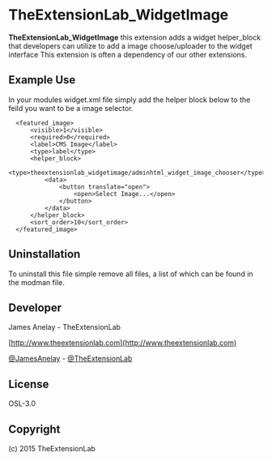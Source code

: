 # TheExtensionLab_WidgetImage

**TheExtensionLab_WidgetImage** this extension adds a widget helper_block that developers can utilize to add a image choose/uploader to the widget interface
This extension is often a dependency of our other extensions.

Example Use
-----------
In your modules widget.xml file simply add the helper block below to the feild you want to be a image selector.

```
  <featured_image>
      <visible>1</visible>
      <required>0</required>
      <label>CMS Image</label>
      <type>label</type>
      <helper_block>
          <type>theextensionlab_widgetimage/adminhtml_widget_image_chooser</type>
          <data>
              <button translate="open">
                  <open>Select Image...</open>
              </button>
          </data>
      </helper_block>
      <sort_order>10</sort_order>
  </featured_image>
```

Uninstallation
--------------
To uninstall this file simple remove all files, a list of which can be found in the modman file.

Developer
--------------
James Anelay - TheExtensionLab

[http://www.theextensionlab.com](http://www.theextensionlab.com)

[@JamesAnelay](https://twitter.com/jamesanelay) - [@TheExtensionLab](https://twitter.com/TheExtensionLab)

License
-------
OSL-3.0

Copyright
---------
(c) 2015 TheExtensionLab
